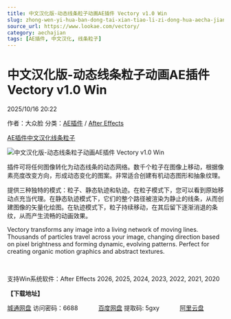 ```yaml
---
title: 中文汉化版-动态线条粒子动画AE插件 Vectory v1.0 Win
slug: zhong-wen-yi-hua-ban-dong-tai-xian-tiao-li-zi-dong-hua-aecha-jian-vectory-v1-0-win
source_url: https://www.lookae.com/vectory/
category: aechajian
tags: [AE插件, 中文汉化, 线条粒子]
---
```

# 中文汉化版-动态线条粒子动画AE插件 Vectory v1.0 Win

2025/10/16 20:22

作者：大众脸
分类：[AE插件](https://www.lookae.com/after-effects/aechajian/) / [After Effects](https://www.lookae.com/after-effects/)

[AE插件](https://www.lookae.com/tag/ae%e6%8f%92%e4%bb%b6/)[中文汉化](https://www.lookae.com/tag/%e4%b8%ad%e6%96%87%e6%b1%89%e5%8c%96/)[线条粒子](https://www.lookae.com/tag/%e7%ba%bf%e6%9d%a1%e7%b2%92%e5%ad%90/)

![中文汉化版-动态线条粒子动画AE插件 Vectory v1.0 Win](https://www.lookae.com/wp-content/uploads/2025/10/Vectory-.jpg "中文汉化版-动态线条粒子动画AE插件 Vectory v1.0 Win-LookAE.com")

插件可将任何图像转化为动态线条的动态网络。数千个粒子在图像上移动，根据像素亮度改变方向，形成动态变化的图案。非常适合创建有机动态图形和抽象纹理。

提供三种独特的模式：粒子、静态轨迹和轨迹。在粒子模式下，您可以看到原始移动点充当代理。在静态轨迹模式下，它们的整个路径被渲染为静止的线条，从而创建图像的矢量化绘图。在轨迹模式下，粒子持续移动，在其后留下逐渐消退的条纹，从而产生流畅的动画效果。

Vectory transforms any image into a living network of moving lines. Thousands of particles travel across your image, changing direction based on pixel brightness and forming dynamic, evolving patterns. Perfect for creating organic motion graphics and abstract textures.

[﻿﻿﻿](http://cloud.video.taobao.com/play/u/null/p/1/e/6/t/1/537915230566.mp4)

支持Win系统软件：After Effects 2026, 2025, 2024, 2023, 2022, 2021, 2020

**【下载地址】**

[城通网盘](https://url70.ctfile.com/f/2827370-8453020112-382682?p=4431) 访问密码：6688            [百度网盘](https://pan.baidu.com/s/1OKgKPaFG_Cp9vEZbODknug?pwd=5gxy) 提取码: 5gxy            [阿里云盘](https://www.alipan.com/s/XKZiJz93QKd)
